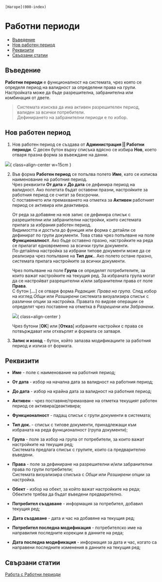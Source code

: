 ```{only} html
[Нагоре](000-index)
```

# **Работни периоди**

- [Въведение](#въведение)  
- [Нов работен период](#нов-работен-период)  
- [Реквизити](#реквизити)  
- [Свързани статии](#свързани-статии)  

## **Въведение**

**Работни периоди** е функционалност на системата, чрез която се определя период на валидност за определени права на групи. Настройката може да бъде разрешителна, забранителна или комбинация от двете.  

> Системата изисква да има активен разрешителен период, валиден за всички потребители.  
Дефинирането на забранителни периоди е по избор.  

## **Нов работен период**  

1) Нов работен период се създава от **Администрация || Работни периоди**. С десен бутон върху списъка вдясно се избира **Нов**, което отваря празна форма за въвеждане на данни.  

![](903-working-periods1.png){ class=align-center w=15cm }

2) Във форма **Работен период** се попълва полето **Име**, като се изписва наименование на работния период.  
Чрез реквизити **От дата** и **До дата** се дефинира период на валидност. Ако полетата бъдат оставени празни, настройките за работния период се считат за безсрочни.   
С поставянето или премахването на отметка за **Активен** работният период се активира или деактивира.  

    От реда за добавяне на нов запис се дефинира списък с разрешителни или забранителни настройки, които системата прилага за избрания работен период.  
    Видимостта и достъпа до функция или форма с детайли се дефинират по групи документи. Това става чрез попълване на поле **Функционалност**. Ако бъде оставено празно, настройките на реда се прилагат едновременно за всички групи документи.  
    По-детайлна настройка за избрани типове документи може да се реализира чрез попълване на **Тип док.**. Ако полето остане празно, системата прилага настройките за всички документи.  

    Чрез попълване на поле **Група** се определят потребителите, за които важат настройките на текущия ред. 
    За избраната група могат да се настройват разрешителни и/или забранителни права от поле **Права**.   
    С бутон [**...**] се отваря форма *Редакция: Права на група*. След избор на изглед *Общи* или *Разширени* системата визуализира списък с различни опции за настройка. Правата по видове операции се определят чрез поставяне на отметка в *Разрешени* или *Забранени*.  

    ![](903-working-periods2.png){ class=align-center }

    Чрез бутони [**OK**] или [**Отказ**] избраните настройки с права се потвърждават или отхвърлят и формата се затваря.   

5) **Запис и изход** - бутон, който запазва модификациите за работния период и излиза от формата.

## **Реквизити**  

- **Име** - поле с наименование на работния период;  
- **От дата** - избор на начална дата за валидност на работния период;  
- **До дата** - избор на крайна дата за валидност на работния период;  
- **Активен** - чрез поставяне/премахване на отметка текущият работен период се активира/деактивира;  


- **Функционалност** - падащ списък с групи документи в системата;  
- **Тип док.** - списък с типове документи, принадлежащи към избраната на реда функционалност (група документи);  
- **Група** - поле за избор на група от потребители, за които важат настройките на текущия ред;  
Системата предлага списък с групите, които са предварително въведени.  
- **Права** - поле за дефиниране на разрешителни и/или забранителни права по групи потребители;  
Системата визуализира списъка с *Общи* или *Разширени* опции за настройка.  
- **Обект** - избор на обект, за който важат настройките на реда;  
Обектите трябва да бъдат въведени предварително.  
- **Потребител създаване** - информация за потребител, добавил текущия ред;  
- **Дата създаване** - дата и час на добавяне на текущия ред;  
- **Потребител последна модификация** - потребителско име на направилия последните корекции в данните на реда;  
- **Дата последна модификация** - информация за дата и час, когато са направени последните изменения в данните на текущия ред;  

## **Свързани статии**

[Работа с Работни периоди ](../../005-how-to/006-working-periods.md)  